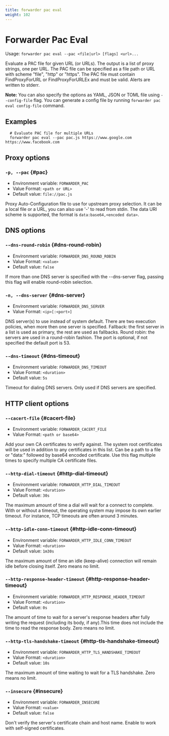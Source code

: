 ```yaml
---
title: forwarder pac eval
weight: 102
---
```


# Forwarder Pac Eval

Usage: `forwarder pac eval --pac <file|url> [flags] <url>...`

Evaluate a PAC file for given URL (or URLs).
The output is a list of proxy strings, one per URL.
The PAC file can be specified as a file path or URL with scheme "file", "http" or "https".
The PAC file must contain FindProxyForURL or FindProxyForURLEx and must be valid.
Alerts are written to stderr.


**Note:** You can also specify the options as YAML, JSON or TOML file using `--config-file` flag.
You can generate a config file by running `forwarder pac eval config-file` command.


## Examples

```
  # Evaluate PAC file for multiple URLs
  forwarder pac eval --pac pac.js https://www.google.com https://www.facebook.com

```

## Proxy options

### `-p, --pac` {#pac}

* Environment variable: `FORWARDER_PAC`
* Value Format: `<path or URL>`
* Default value: `file://pac.js`

Proxy Auto-Configuration file to use for upstream proxy selection.
It can be a local file or a URL, you can also use '-' to read from stdin.
The data URI scheme is supported, the format is `data:base64,<encoded data>`.

## DNS options

### `--dns-round-robin` {#dns-round-robin}

* Environment variable: `FORWARDER_DNS_ROUND_ROBIN`
* Value Format: `<value>`
* Default value: `false`

If more than one DNS server is specified with the --dns-server flag, passing this flag will enable round-robin selection.


### `-n, --dns-server` {#dns-server}

* Environment variable: `FORWARDER_DNS_SERVER`
* Value Format: `<ip>[:<port>]`

DNS server(s) to use instead of system default.
There are two execution policies, when more then one server is specified.
Fallback: the first server in a list is used as primary, the rest are used as fallbacks.
Round robin: the servers are used in a round-robin fashion.
The port is optional, if not specified the default port is 53.

### `--dns-timeout` {#dns-timeout}

* Environment variable: `FORWARDER_DNS_TIMEOUT`
* Value Format: `<duration>`
* Default value: `5s`

Timeout for dialing DNS servers.
Only used if DNS servers are specified.


## HTTP client options

### `--cacert-file` {#cacert-file}

* Environment variable: `FORWARDER_CACERT_FILE`
* Value Format: `<path or base64>`

Add your own CA certificates to verify against.
The system root certificates will be used in addition to any certificates in this list.
Can be a path to a file or "data:" followed by base64 encoded certificate.
Use this flag multiple times to specify multiple CA certificate files.

### `--http-dial-timeout` {#http-dial-timeout}

* Environment variable: `FORWARDER_HTTP_DIAL_TIMEOUT`
* Value Format: `<duration>`
* Default value: `30s`

The maximum amount of time a dial will wait for a connect to complete.
With or without a timeout, the operating system may impose its own earlier timeout.
For instance, TCP timeouts are often around 3 minutes.


### `--http-idle-conn-timeout` {#http-idle-conn-timeout}

* Environment variable: `FORWARDER_HTTP_IDLE_CONN_TIMEOUT`
* Value Format: `<duration>`
* Default value: `1m30s`

The maximum amount of time an idle (keep-alive) connection will remain idle before closing itself.
Zero means no limit.


### `--http-response-header-timeout` {#http-response-header-timeout}

* Environment variable: `FORWARDER_HTTP_RESPONSE_HEADER_TIMEOUT`
* Value Format: `<duration>`
* Default value: `0s`

The amount of time to wait for a server's response headers after fully writing the request (including its body, if any).This time does not include the time to read the response body.
Zero means no limit.


### `--http-tls-handshake-timeout` {#http-tls-handshake-timeout}

* Environment variable: `FORWARDER_HTTP_TLS_HANDSHAKE_TIMEOUT`
* Value Format: `<duration>`
* Default value: `10s`

The maximum amount of time waiting to wait for a TLS handshake.
Zero means no limit.

### `--insecure` {#insecure}

* Environment variable: `FORWARDER_INSECURE`
* Value Format: `<value>`
* Default value: `false`

Don't verify the server's certificate chain and host name.
Enable to work with self-signed certificates.


